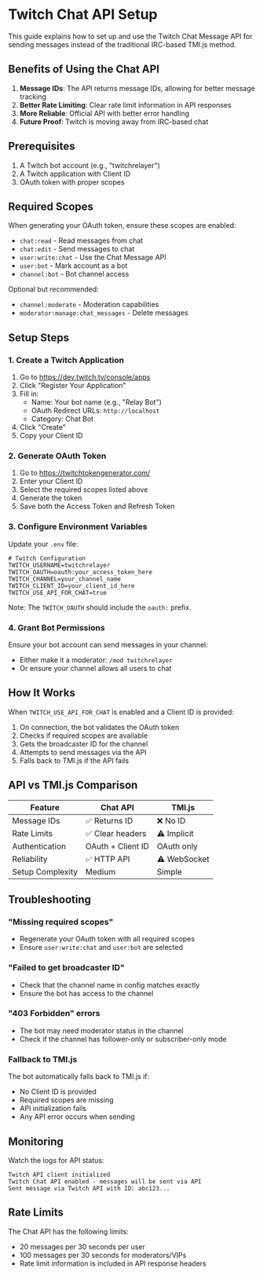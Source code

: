 # Twitch Chat API Setup

This guide explains how to set up and use the Twitch Chat Message API for sending messages instead of the traditional IRC-based TMI.js method.

## Benefits of Using the Chat API

1. **Message IDs**: The API returns message IDs, allowing for better message tracking
2. **Better Rate Limiting**: Clear rate limit information in API responses
3. **More Reliable**: Official API with better error handling
4. **Future Proof**: Twitch is moving away from IRC-based chat

## Prerequisites

1. A Twitch bot account (e.g., "twitchrelayer")
2. A Twitch application with Client ID
3. OAuth token with proper scopes

## Required Scopes

When generating your OAuth token, ensure these scopes are enabled:
- `chat:read` - Read messages from chat
- `chat:edit` - Send messages to chat  
- `user:write:chat` - Use the Chat Message API
- `user:bot` - Mark account as a bot
- `channel:bot` - Bot channel access

Optional but recommended:
- `channel:moderate` - Moderation capabilities
- `moderator:manage:chat_messages` - Delete messages

## Setup Steps

### 1. Create a Twitch Application

1. Go to https://dev.twitch.tv/console/apps
2. Click "Register Your Application"
3. Fill in:
   - Name: Your bot name (e.g., "Relay Bot")
   - OAuth Redirect URLs: `http://localhost`
   - Category: Chat Bot
4. Click "Create"
5. Copy your Client ID

### 2. Generate OAuth Token

1. Go to https://twitchtokengenerator.com/
2. Enter your Client ID
3. Select the required scopes listed above
4. Generate the token
5. Save both the Access Token and Refresh Token

### 3. Configure Environment Variables

Update your `.env` file:

```env
# Twitch Configuration
TWITCH_USERNAME=twitchrelayer
TWITCH_OAUTH=oauth:your_access_token_here
TWITCH_CHANNEL=your_channel_name
TWITCH_CLIENT_ID=your_client_id_here
TWITCH_USE_API_FOR_CHAT=true
```

Note: The `TWITCH_OAUTH` should include the `oauth:` prefix.

### 4. Grant Bot Permissions

Ensure your bot account can send messages in your channel:
- Either make it a moderator: `/mod twitchrelayer`
- Or ensure your channel allows all users to chat

## How It Works

When `TWITCH_USE_API_FOR_CHAT` is enabled and a Client ID is provided:

1. On connection, the bot validates the OAuth token
2. Checks if required scopes are available
3. Gets the broadcaster ID for the channel
4. Attempts to send messages via the API
5. Falls back to TMI.js if the API fails

## API vs TMI.js Comparison

| Feature | Chat API | TMI.js |
|---------|----------|---------|
| Message IDs | ✅ Returns ID | ❌ No ID |
| Rate Limits | ✅ Clear headers | ⚠️ Implicit |
| Authentication | OAuth + Client ID | OAuth only |
| Reliability | ✅ HTTP API | ⚠️ WebSocket |
| Setup Complexity | Medium | Simple |

## Troubleshooting

### "Missing required scopes"
- Regenerate your OAuth token with all required scopes
- Ensure `user:write:chat` and `user:bot` are selected

### "Failed to get broadcaster ID"
- Check that the channel name in config matches exactly
- Ensure the bot has access to the channel

### "403 Forbidden" errors
- The bot may need moderator status in the channel
- Check if the channel has follower-only or subscriber-only mode

### Fallback to TMI.js
The bot automatically falls back to TMI.js if:
- No Client ID is provided
- Required scopes are missing
- API initialization fails
- Any API error occurs when sending

## Monitoring

Watch the logs for API status:
```
Twitch API client initialized
Twitch Chat API enabled - messages will be sent via API
Sent message via Twitch API with ID: abc123...
```

## Rate Limits

The Chat API has the following limits:
- 20 messages per 30 seconds per user
- 100 messages per 30 seconds for moderators/VIPs
- Rate limit information is included in API response headers